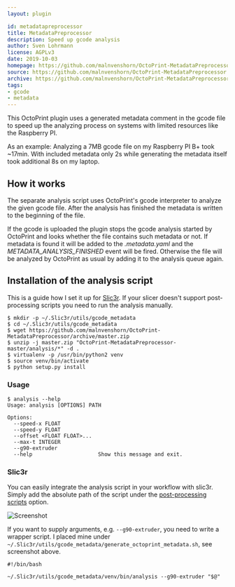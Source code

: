 ```yaml
---
layout: plugin

id: metadatapreprocessor
title: MetadataPreprocessor
description: Speed up gcode analysis
author: Sven Lohrmann
license: AGPLv3
date: 2019-10-03
homepage: https://github.com/malnvenshorn/OctoPrint-MetadataPreprocessor
source: https://github.com/malnvenshorn/OctoPrint-MetadataPreprocessor
archive: https://github.com/malnvenshorn/OctoPrint-MetadataPreprocessor/archive/master.zip
tags:
- gcode
- metadata
---
```


This OctoPrint plugin uses a generated metadata comment in the gcode file to speed up the analyzing process on systems with limited resources like the Raspberry PI.

As an example: Analyzing a 7MB gcode file on my Raspberry PI B+ took ~17min. With included metadata only 2s while generating the metadata itself took additional 8s on my laptop.

## How it works

The separate analysis script uses OctoPrint's gcode interpreter to analyze the given gcode file. After the analysis has finished the metadata is written to the beginning of the file.

If the gcode is uploaded the plugin stops the gcode analysis started by OctoPrint and looks whether the file contains such metadata or not. If metadata is found it will be added to the _.metadata.yaml_ and the _METADATA&#95;ANALYSIS&#95;FINISHED_ event will be fired. Otherwise the file will be analyzed by OctoPrint as usual by adding it to the analysis queue again.

## Installation of the analysis script

This is a guide how I set it up for [Slic3r](https://slic3r.org/). If your slicer doesn't support post-processing scripts you need to run the analysis manually.

```
$ mkdir -p ~/.Slic3r/utils/gcode_metadata
$ cd ~/.Slic3r/utils/gcode_metadata
$ wget https://github.com/malnvenshorn/OctoPrint-MetadataPreprocessor/archive/master.zip
$ unzip -j master.zip "OctoPrint-MetadataPreprocessor-master/analysis/*" -d .
$ virtualenv -p /usr/bin/python2 venv
$ source venv/bin/activate
$ python setup.py install
```

### Usage

```
$ analysis --help
Usage: analysis [OPTIONS] PATH

Options:
  --speed-x FLOAT
  --speed-y FLOAT
  --offset <FLOAT FLOAT>...
  --max-t INTEGER
  --g90-extruder
  --help                     Show this message and exit.
```

### Slic3r

You can easily integrate the analysis script in your workflow with slic3r. Simply add the absolute path of the script under the [post-processing scripts](http://manual.slic3r.org/advanced/post-processing) option.

![Screenshot](https://raw.githubusercontent.com/malnvenshorn/OctoPrint-MetadataPreprocessor/master/docs/slic3r.png)

If you want to supply arguments, e.g. `--g90-extruder`, you need to write a wrapper script. I placed mine under `~/.Slic3r/utils/gcode_metadata/generate_octoprint_metadata.sh`, see screenshot above.

```
#!/bin/bash

~/.Slic3r/utils/gcode_metadata/venv/bin/analysis --g90-extruder "$@"
```
